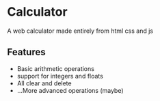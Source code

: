 <h1>Calculator</h1>
<p>A web calculator made entirely from html css and js</p>
<h2>Features</h2>
<ul>
  <li>Basic arithmetic operations</li>
  <li>support for integers and floats</li>
  <li>All clear and delete</li>
  <li>...More advanced operations (maybe)</li>
</ul>
